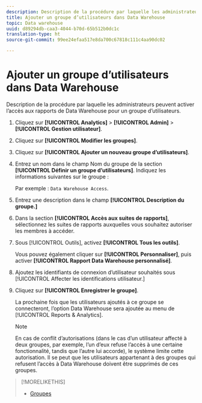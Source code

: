```yaml
---
description: Description de la procédure par laquelle les administrateurs peuvent activer l’accès aux rapports de Data Warehouse pour un groupe d’utilisateurs.
title: Ajouter un groupe d’utilisateurs dans Data Warehouse
topic: Data warehouse
uuid: d89294db-caa3-4044-b70d-65b512b0dc1c
translation-type: ht
source-git-commit: 99ee24efaa517e8da700c67818c111c4aa90dc02

---
```



# Ajouter un groupe d’utilisateurs dans Data Warehouse

Description de la procédure par laquelle les administrateurs peuvent activer l’accès aux rapports de Data Warehouse pour un groupe d’utilisateurs.

1. Cliquez sur **[!UICONTROL Analytics]** > **[!UICONTROL Admin]** > **[!UICONTROL Gestion utilisateur]**.
1. Cliquez sur **[!UICONTROL Modifier les groupes]**.
1. Cliquez sur **[!UICONTROL Ajouter un nouveau groupe d’utilisateurs]**.
1. Entrez un nom dans le champ Nom du groupe de la section **[!UICONTROL Définir un groupe d’utilisateurs]**. Indiquez les informations suivantes sur le groupe :

   Par exemple : `Data Warehouse Access`.
1. Entrez une description dans le champ **[!UICONTROL Description du groupe.]**
1. Dans la section **[!UICONTROL Accès aux suites de rapports]**, sélectionnez les suites de rapports auxquelles vous souhaitez autoriser les membres à accéder.
1. Sous [!UICONTROL Outils], activez **[!UICONTROL Tous les outils]**.

   Vous pouvez également cliquer sur **[!UICONTROL Personnaliser]**, puis activer **[!UICONTROL Rapport Data Warehouse personnalisé]**.

1. Ajoutez les identifiants de connexion d’utilisateur souhaités sous [!UICONTROL Affecter les identifications utilisateur.]
1. Cliquez sur **[!UICONTROL Enregistrer le groupe]**.

   La prochaine fois que les utilisateurs ajoutés à ce groupe se connecteront, l’option Data Warehouse sera ajoutée au menu de [!UICONTROL Reports &amp; Analytics].

   >[!NOTE]
   >
   >En cas de conflit d’autorisations (dans le cas d’un utilisateur affecté à deux groupes, par exemple, l’un d’eux refuse l’accès à une certaine fonctionnalité, tandis que l’autre lui accorde), le système limite cette autorisation. Il se peut que les utilisateurs appartenant à des groupes qui refusent l’accès à Data Warehouse doivent être supprimés de ces groupes.

>[!MORELIKETHIS]
>
>* [Groupes](/help/admin/user-management2/c-user-groups/groups.md)

